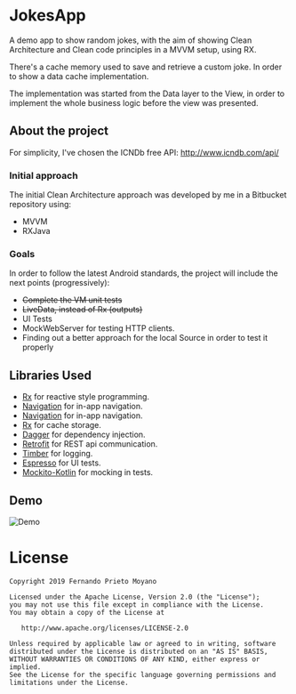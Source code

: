# JokesApp

A demo app to show random jokes, with the aim of showing Clean Architecture and Clean code principles
in a MVVM setup, using RX.

There's a cache memory used to save and retrieve a custom joke. In order to show a data cache implementation.

The implementation was started from the Data layer to the View, in order to implement the whole
business logic before the view was presented.

## About the project

For simplicity, I've chosen the ICNDb free API:
http://www.icndb.com/api/

### Initial approach

The initial Clean Architecture approach was developed by me in a Bitbucket repository using:
- MVVM
- RXJava

### Goals

In order to follow the latest Android standards, the project will include the next points (progressively):
- ~~Complete the VM unit tests~~
- ~~LiveData, instead of Rx (outputs)~~
- UI Tests
- MockWebServer for testing HTTP clients.
- Finding out a better approach for the local Source in order to test it properly

## Libraries Used

* [Rx][0] for reactive style programming.
* [Navigation][1] for in-app navigation. 
* [Navigation][2] for in-app navigation. 
* [Rx][3] for cache storage.
* [Dagger][4] for dependency injection.
* [Retrofit][5] for REST api communication.  
* [Timber][6] for logging.
* [Espresso][7] for UI tests.
* [Mockito-Kotlin][8] for mocking in tests.

[0]: https://github.com/ReactiveX/RxAndroid
[1]: https://developer.android.com/topic/libraries/architecture/livedata
[2]: https://developer.android.com/topic/libraries/architecture/navigation/
[3]: https://github.com/ReactiveX/RxAndroid
[4]: https://github.com/google/dagger
[5]: https://github.com/square/retrofit 
[6]: https://github.com/JakeWharton/timber
[7]: https://developer.android.com/training/testing/espresso/
[8]: https://github.com/nhaarman/mockito-kotlin 


## Demo

![Demo](Demo-JokesApp.gif)

#  License

    Copyright 2019 Fernando Prieto Moyano

    Licensed under the Apache License, Version 2.0 (the "License");
    you may not use this file except in compliance with the License.
    You may obtain a copy of the License at

       http://www.apache.org/licenses/LICENSE-2.0

    Unless required by applicable law or agreed to in writing, software
    distributed under the License is distributed on an "AS IS" BASIS,
    WITHOUT WARRANTIES OR CONDITIONS OF ANY KIND, either express or implied.
    See the License for the specific language governing permissions and
    limitations under the License.